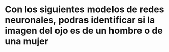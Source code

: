 # Con los siguientes modelos de redes neuronales, podras identificar si la imagen del ojo es de un hombre o de una mujer
